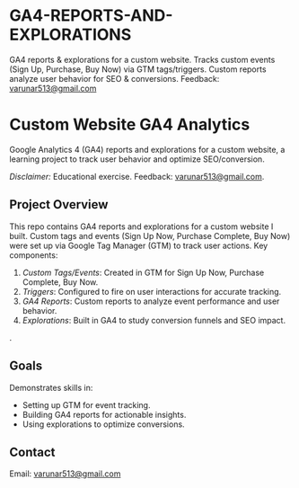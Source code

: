 # GA4-REPORTS-AND-EXPLORATIONS
GA4 reports &amp; explorations for a custom website. Tracks custom events (Sign Up, Purchase, Buy Now) via GTM tags/triggers. Custom reports analyze user behavior for SEO &amp; conversions. Feedback: varunar513@gmail.com
# Custom Website GA4 Analytics

Google Analytics 4 (GA4) reports and explorations for a custom website, a learning project to track user behavior and optimize SEO/conversion.

*Disclaimer:* Educational exercise. Feedback: varunar513@gmail.com.

## Project Overview
This repo contains GA4 reports and explorations for a custom website I built. Custom tags and events (Sign Up Now, Purchase Complete, Buy Now) were set up via Google Tag Manager (GTM) to track user actions. Key components:
1. *Custom Tags/Events*: Created in GTM for Sign Up Now, Purchase Complete, Buy Now.
2. *Triggers*: Configured to fire on user interactions for accurate tracking.
3. *GA4 Reports*: Custom reports to analyze event performance and user behavior.
4. *Explorations*: Built in GA4 to study conversion funnels and SEO impact.

.

## Goals
Demonstrates skills in:
- Setting up GTM for event tracking.
- Building GA4 reports for actionable insights.
- Using explorations to optimize conversions.

## Contact
Email: varunar513@gmail.com


